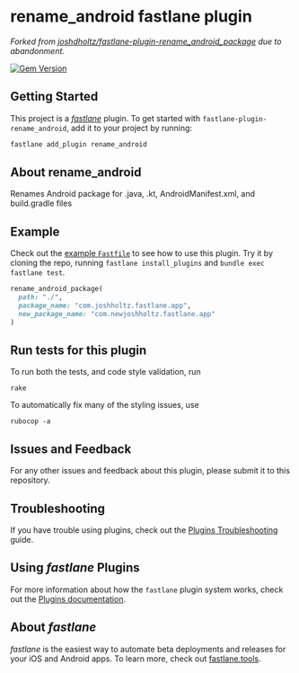 # rename_android fastlane plugin
_Forked from [joshdholtz/fastlane-plugin-rename_android_package](https://github.com/joshdholtz/fastlane-plugin-rename_android_package) due to abandonment._

[![Gem Version](https://badge.fury.io/rb/fastlane-plugin-rename_android.svg)](https://badge.fury.io/rb/fastlane-plugin-rename_android)

## Getting Started

This project is a [_fastlane_](https://github.com/fastlane/fastlane) plugin. To get started with `fastlane-plugin-rename_android`, add it to your project by running:

```bash
fastlane add_plugin rename_android
```

## About rename_android

Renames Android package for .java, .kt, AndroidManifest.xml, and build.gradle files

## Example

Check out the [example `Fastfile`](fastlane/Fastfile) to see how to use this plugin. Try it by cloning the repo, running `fastlane install_plugins` and `bundle exec fastlane test`.

```rb
rename_android_package(                                                                                                                                                                                                                                                              
  path: "./",                                                                                                                                                                                                                                                                        
  package_name: "com.joshholtz.fastlane.app",                                                                                                                                                                                                                                        
  new_package_name: "com.newjoshholtz.fastlane.app"                                                                                                                                                                                                                                  
)
```

## Run tests for this plugin

To run both the tests, and code style validation, run

```
rake
```

To automatically fix many of the styling issues, use
```
rubocop -a
```

## Issues and Feedback

For any other issues and feedback about this plugin, please submit it to this repository.

## Troubleshooting

If you have trouble using plugins, check out the [Plugins Troubleshooting](https://docs.fastlane.tools/plugins/plugins-troubleshooting/) guide.

## Using _fastlane_ Plugins

For more information about how the `fastlane` plugin system works, check out the [Plugins documentation](https://docs.fastlane.tools/plugins/create-plugin/).

## About _fastlane_

_fastlane_ is the easiest way to automate beta deployments and releases for your iOS and Android apps. To learn more, check out [fastlane.tools](https://fastlane.tools).
